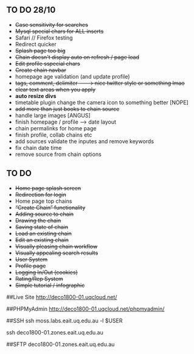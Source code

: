 ## TO DO 28/10

* ~~Case sensitivity for searches~~
* ~~Mysql special chars for ALL inserts~~
* Safari // Firefox testing
* Redirect quicker
* ~~Splash page too big~~
* ~~Chain doesn't display auto on refresh / page load~~
* ~~Edit profile sspecial chars~~
* ~~Create chain navbar~~
* homepage age validation (and update profile)
* ~~tags, comment, delimiter ---> nice twitter style or something lmao~~
* ~~clear text areas when you apply~~
* **auto resize divs**
* timetable plugin change the camera icon to something better [NOPE]
* ~~add more than just books to chain source~~
* handle large images [ANGUS]
* finish homepage / profile --> date layout 
* chain permalinks for home page
* finish profile, collab chains etc
* add sources validate the inputes and remove keywords
* fix chain date time
* remove source from chain options

## TO DO
* ~~Home page splash screen~~
* ~~Redirection for login~~
* Home page top chains
* ~~“Create Chain” functionality~~
* ~~Adding source to chain~~
* ~~Drawing the chain~~
* ~~Saving state of chain~~
* ~~Load an existing chain~~
* ~~Edit an existing chain~~
* ~~Visually pleasing chain workflow~~
* ~~Visually appealing search results~~
* ~~User System~~
* ~~Profile page~~
* ~~Logging In/Out (cookies)~~
* ~~Rating/Rep System~~
* ~~Simple tutorial / infographic~~




##Live Site
http://deco1800-01.uqcloud.net/

##PHPMyAdmin
http://deco1800-01.uqcloud.net/phpmyadmin/

##SSH
ssh moss.labs.eait.uq.edu.au -l $USER

ssh deco1800-01.zones.eait.uq.edu.au

##SFTP
deco1800-01.zones.eait.uq.edu.au
